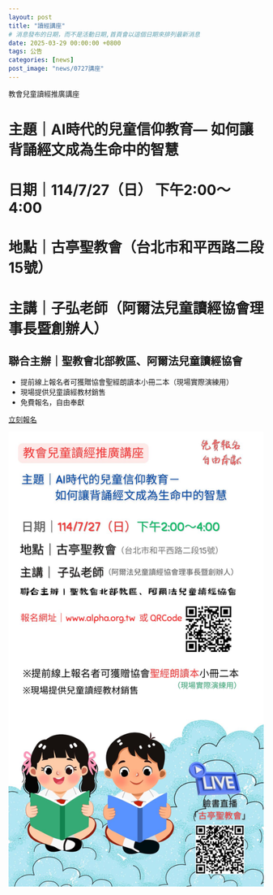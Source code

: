 ```yaml
---
layout: post
title: "讀經講座"
# 消息發布的日期，而不是活動日期,首頁會以這個日期來排列最新消息
date: 2025-03-29 00:00:00 +0800
tags: 公告
categories: [news]
post_image: "news/0727講座"
---
```


教會兒童讀經推廣講座
# 主題｜AI時代的兒童信仰教育— 如何讓背誦經文成為生命中的智慧

# 日期｜114/7/27（日） 下午2:00～4:00
# 地點｜古亭聖教會（台北市和平西路二段15號）
# 主講｜子弘老師（阿爾法兒童讀經協會理事長暨創辦人）

## 聯合主辦｜聖教會北部教區、阿爾法兒童讀經協會

* 提前線上報名者可獲贈協會聖經朗讀本小冊二本（現場實際演練用）
* 現場提供兒童讀經教材銷售
* 免費報名，自由奉獻

<a class="main-btn main-btn-2" target="_blank" href="https://www.beclass.com/rid=294ff9168231a130b614">立刻報名</a>

![](/assets/images/news/0727講座.jpg)